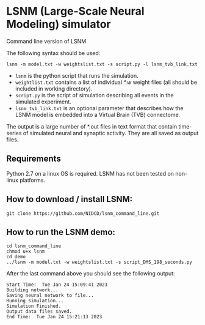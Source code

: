 # LSNM (Large-Scale Neural Modeling) simulator
Command line version of LSNM

The following syntax should be used:

```
lsnm -m model.txt -w weightslist.txt -s script.py -l lsnm_tvb_link.txt
```

* `lsnm` is the python script that runs the simulation.
* `weightlist.txt` contains a list of individual _*.w_ weight files (all should be included in working directory).
* `script.py` is the script of simulation describing all events in the simulated experiment.
* `lsnm_tvb_link.txt` is an optional parameter that describes how the LSNM model is embedded into a Virtual Brain (TVB) connectome.

The output is a large number of *.out files in text format that contain time-series of simulated neural and synaptic activity. They are all saved as output files.

## Requirements
Python 2.7 on a linux OS is required. LSNM has not been tested on non-linux platforms.

## How to download / install LSNM:
```
git clone https://github.com/NIDCD/lsnm_command_line.git
```

## How to run the LSNM demo:
```
cd lsnm_command_line
chmod u+x lsnm
cd demo
../lsnm -m model.txt -w weightslist.txt -s script_DMS_198_seconds.py
```

After the last command above you should see the following output:
```
Start Time:  Tue Jan 24 15:09:41 2023
Building network...
Saving neural network to file...
Running simulation...
Simulation Finished.
Output data files saved.
End Time:  Tue Jan 24 15:21:13 2023
```

